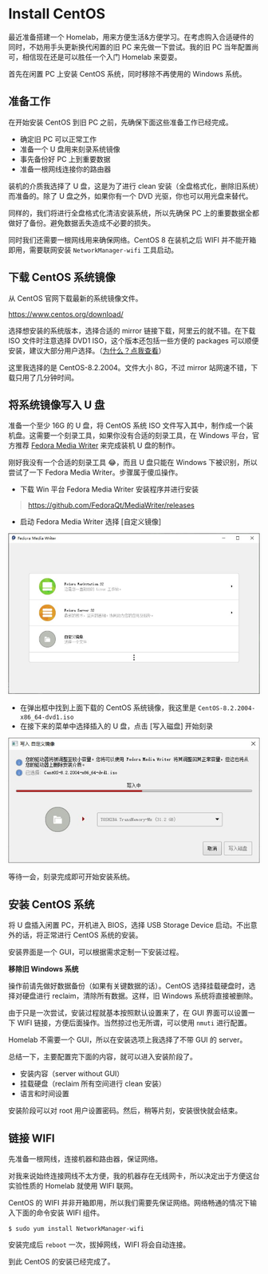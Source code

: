 # Install CentOS

最近准备搭建一个 Homelab，用来方便生活&方便学习。在考虑购入合适硬件的同时，不妨用手头更新换代闲置的旧 PC 来先做一下尝试。我的旧 PC 当年配置尚可，相信现在还是可以胜任一个入门 Homelab 来耍耍。

首先在闲置 PC 上安装 CentOS 系统，同时移除不再使用的 Windows 系统。

## 准备工作

在开始安装 CentOS 到旧 PC 之前，先确保下面这些准备工作已经完成。

- 确定旧 PC 可以正常工作
- 准备一个 U 盘用来刻录系统镜像
- 事先备份好 PC 上到重要数据
- 准备一根网线连接你的路由器

装机的介质我选择了 U 盘，这是为了进行 clean 安装（全盘格式化，删除旧系统）而准备的。除了 U 盘之外，如果你有一个 DVD 光驱，你也可以用光盘来替代。

同样的，我们将进行全盘格式化清洁安装系统，所以先确保 PC 上的重要数据全都做好了备份。避免数据丢失造成不必要的损失。

同时我们还需要一根网线用来确保网络。CentOS 8 在装机之后 WIFI 并不能开箱即用，需要联网安装 `NetworkManager-wifi` 工具启动。

## 下载 CentOS 系统镜像

从 CentOS 官网下载最新的系统镜像文件。

https://www.centos.org/download/

选择想安装的系统版本，选择合适的 mirror 链接下载，阿里云的就不错。在下载 ISO 文件时注意选择 DVD1 ISO，这个版本还包括一些方便的 packages 可以顺便安装，建议大部分用户选择。（[为什么？点我查看](https://docs.centos.org/en-US/8-docs/standard-install/assembly_preparing-for-your-installation/#downloading-beta-installation-images_preparing-for-your-installation)）

这里我选择的是 CentOS-8.2.2004。文件大小 8G，不过 mirror 站网速不错，下载只用了几分钟时间。

## 将系统镜像写入 U 盘

准备一个至少 16G 的 U 盘，将 CentOS 系统 ISO 文件写入其中，制作成一个装机盘。这需要一个刻录工具，如果你没有合适的刻录工具，在 Windows 平台，官方推荐 [Fedora Media Writer](https://github.com/FedoraQt/MediaWriter/releases) 来完成装机 U 盘的制作。

刚好我没有一个合适的刻录工具 😂，而且 U 盘只能在 Windows 下被识别，所以尝试了一下 Fedora Media Writer。步骤属于傻瓜操作。

- 下载 Win 平台 Fedora Media Writer 安装程序并进行安装

> https://github.com/FedoraQt/MediaWriter/releases

- 启动 Fedora Media Writer 选择 [自定义镜像]

![fedora_media_writer](20200706_install_centos/fedora_media_writer.jpg)

- 在弹出框中找到上面下载的 CentOS 系统镜像，我这里是 `CentOS-8.2.2004-x86_64-dvd1.iso`
- 在接下来的菜单中选择插入的 U 盘，点击 [写入磁盘] 开始刻录

![write_to_flash_driver](20200706_install_centos/write_to_flash_driver.jpg)

等待一会，刻录完成即可开始安装系统。

## 安装 CentOS 系统

将 U 盘插入闲置 PC，开机进入 BIOS，选择 USB Storage Device 启动。不出意外的话，将正常进行 CentOS 系统的安装。

安装界面是一个 GUI，可以根据需求定制一下安装过程。

**移除旧 Windows 系统**

操作前请先做好数据备份（如果有关键数据的话）。CentOS 选择挂载硬盘时，选择对硬盘进行 reclaim，清除所有数据。这样，旧 Windows 系统将直接被删除。

由于只是一次尝试，安装过程就基本按照默认设置来了，在 GUI 界面可以设置一下 WIFI 链接，方便后面操作。当然掠过也无所谓，可以使用 `nmuti` 进行配置。

Homelab 不需要一个 GUI，所以在安装选项上我选择了不带 GUI 的 server。

总结一下，主要配置完下面的内容，就可以进入安装阶段了。

- 安装内容（server without GUI）
- 挂载硬盘（reclaim 所有空间进行 clean 安装）
- 语言和时间设置

安装阶段可以对 root 用户设置密码。然后，稍等片刻，安装很快就会结束。

## 链接 WIFI

先准备一根网线，连接机器和路由器，保证网络。

对我来说始终连接网线不太方便，我的机器存在无线网卡，所以决定出于方便这台实验性质的 Homelab 就使用 WIFI 联网。

CentOS 的 WIFI 并非开箱即用，所以我们需要先保证网络。网络畅通的情况下输入下面的命令安装 WIFI 组件。

```shell
$ sudo yum install NetworkManager-wifi
```

安装完成后 `reboot` 一次，拔掉网线，WIFI 将会自动连接。

到此 CentOS 的安装已经完成了。
